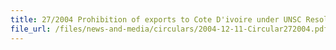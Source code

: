```yaml
---
title: 27/2004 Prohibition of exports to Cote D'ivoire under UNSC Resolution 1572 (2004)
file_url: /files/news-and-media/circulars/2004-12-11-Circular272004.pdf
---
```

